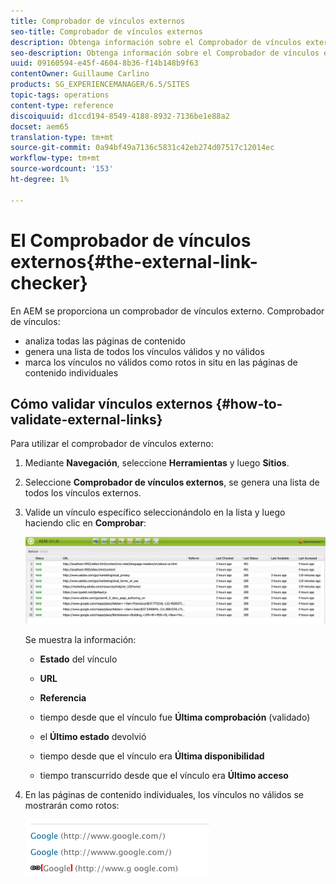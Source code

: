 ```yaml
---
title: Comprobador de vínculos externos
seo-title: Comprobador de vínculos externos
description: Obtenga información sobre el Comprobador de vínculos externos en AEM.
seo-description: Obtenga información sobre el Comprobador de vínculos externos en AEM.
uuid: 09160594-e45f-4604-8b36-f14b148b9f63
contentOwner: Guillaume Carlino
products: SG_EXPERIENCEMANAGER/6.5/SITES
topic-tags: operations
content-type: reference
discoiquuid: d1ccd194-8549-4188-8932-7136be1e88a2
docset: aem65
translation-type: tm+mt
source-git-commit: 0a94bf49a7136c5831c42eb274d07517c12014ec
workflow-type: tm+mt
source-wordcount: '153'
ht-degree: 1%

---
```



# El Comprobador de vínculos externos{#the-external-link-checker}

En AEM se proporciona un comprobador de vínculos externo. Comprobador de vínculos:

* analiza todas las páginas de contenido
* genera una lista de todos los vínculos válidos y no válidos
* marca los vínculos no válidos como rotos in situ en las páginas de contenido individuales

## Cómo validar vínculos externos {#how-to-validate-external-links}

Para utilizar el comprobador de vínculos externo:

1. Mediante **Navegación**, seleccione **Herramientas** y luego **Sitios**.
1. Seleccione **Comprobador de vínculos externos**, se genera una lista de todos los vínculos externos.
1. Valide un vínculo específico seleccionándolo en la lista y luego haciendo clic en **Comprobar**:

   ![](assets/telc-01.png)

   Se muestra la información:

   * **Estado** del vínculo
   * **URL**
   * **Referencia**
   * tiempo desde que el vínculo fue **Última comprobación** (validado)
   * el **Último estado** devolvió

   * tiempo desde que el vínculo era **Última disponibilidad**
   * tiempo transcurrido desde que el vínculo era **Último acceso**

1. En las páginas de contenido individuales, los vínculos no válidos se mostrarán como rotos:

   ![](assets/chlimage_1-143.png)